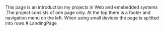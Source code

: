 This page is an introduction my projects in Web and emebedded systems .The project consists of one page only. At the top there is a footer and navigation menu on the left. When using small devices
the page is splitted into rows.# LandingPage
